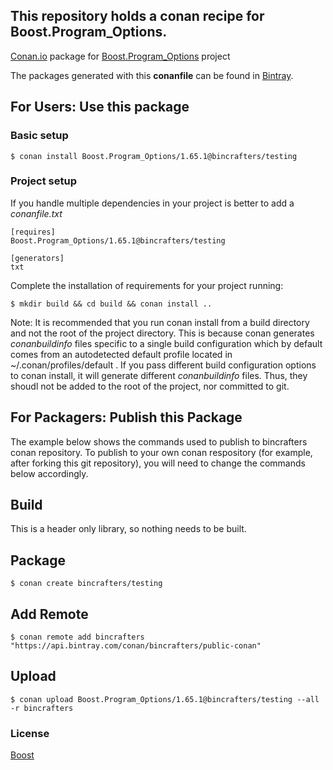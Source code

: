 ## This repository holds a conan recipe for Boost.Program_Options.

[Conan.io](https://conan.io) package for [Boost.Program_Options](https://github.com/Boostorg/Program_Options) project

The packages generated with this **conanfile** can be found in [Bintray](https://bintray.com/bincrafters/public-conan/Boost.Program_Options%3Abincrafters).

## For Users: Use this package

### Basic setup

    $ conan install Boost.Program_Options/1.65.1@bincrafters/testing

### Project setup

If you handle multiple dependencies in your project is better to add a *conanfile.txt*

    [requires]
    Boost.Program_Options/1.65.1@bincrafters/testing

    [generators]
    txt

Complete the installation of requirements for your project running:</small></span>

    $ mkdir build && cd build && conan install ..
	
Note: It is recommended that you run conan install from a build directory and not the root of the project directory.  This is because conan generates *conanbuildinfo* files specific to a single build configuration which by default comes from an autodetected default profile located in ~/.conan/profiles/default .  If you pass different build configuration options to conan install, it will generate different *conanbuildinfo* files.  Thus, they shoudl not be added to the root of the project, nor committed to git. 

## For Packagers: Publish this Package

The example below shows the commands used to publish to bincrafters conan repository. To publish to your own conan respository (for example, after forking this git repository), you will need to change the commands below accordingly. 

## Build  

This is a header only library, so nothing needs to be built.

## Package 

    $ conan create bincrafters/testing
	
## Add Remote

	$ conan remote add bincrafters "https://api.bintray.com/conan/bincrafters/public-conan"

## Upload

    $ conan upload Boost.Program_Options/1.65.1@bincrafters/testing --all -r bincrafters

### License
[Boost](LICENSE)
